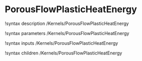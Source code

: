 <!-- MOOSE Documentation Stub: Remove this when content is added. -->

# PorousFlowPlasticHeatEnergy
!syntax description /Kernels/PorousFlowPlasticHeatEnergy

!syntax parameters /Kernels/PorousFlowPlasticHeatEnergy

!syntax inputs /Kernels/PorousFlowPlasticHeatEnergy

!syntax children /Kernels/PorousFlowPlasticHeatEnergy
